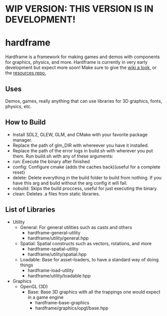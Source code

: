 # WIP VERSION: THIS VERSION IS IN DEVELOPMENT! #

# hardframe #
Hardframe is a framework for making games and demos with components for graphics, physics, and more. Hardframe is currently in very early development but expect more soon! Make sure to give the [wiki a look,](https://github.com/iMakeMehPrograms/hardframe/wiki) or the [resources repo.](https://github.com/iMakeMehPrograms/hardframe_resources)

## Uses ##
Demos, games, really anything that can use libraries for 3D graphics, fonts, physics, etc.

## How to Build ##
- Install SDL2, GLEW, GLM, and CMake with your favorite package manager. 
- Replace the path of glm_DIR with whereever you have it installed.
- Replace the path of the error logs in build.sh with wherever you put them.
Run build.sh with any of these arguments:
- run: Execute the binary after finished
- config: Configure cmake (adds the caches back)(useful for a complete reset)
- delete: Delete everything in the build folder to build from nothing. If you have this arg and build without the arg config it will fail.
- nobuild: Skips the build proccess, useful for just executing the binary.
- clean: Deletes .a files from static libraries. 

## List of Libraries ##
- Utility
    - General: For general utilities such as casts and others
        - hardframe-general-utility
        - hardframe/utility/general.hpp
    - Spatial: Spatial constructs such as vectors, rotations, and more
        - hardframe-spatial-utility
        - hardframe/utility/spatial.hpp
    - Loadable: Base for asset-loaders, to have a standard way of doing things
        - hardframe-load-utility
        - hardframe/utility/loadable.hpp
- Graphics
    - OpenGL (3D)
        - Base: Base 3D graphics with all the trappings one would expect in a game engine 
            - hardframe-base-graphics
            - hardframe/graphics/opgl/base.hpp
